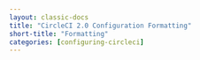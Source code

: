 ```yaml
---
layout: classic-docs
title: "CircleCI 2.0 Configuration Formatting"
short-title: "Formatting"
categories: [configuring-circleci]
---
```


